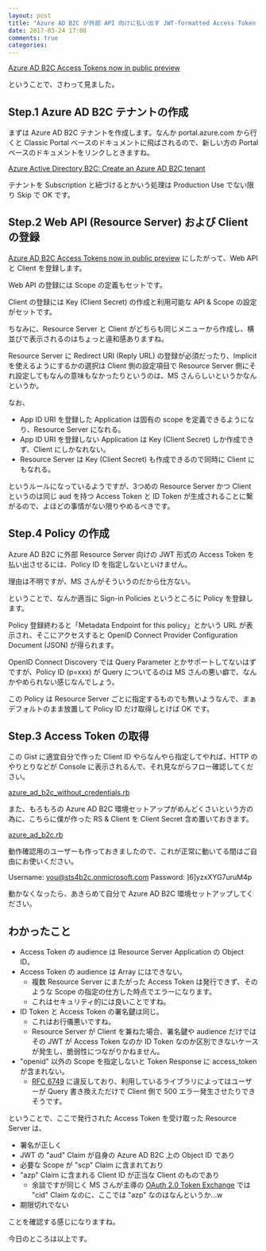 ```yaml
---
layout: post
title: "Azure AD B2C が外部 API 向けに払い出す JWT-formatted Access Token について"
date: 2017-03-24 17:08
comments: true
categories:
---
```


[Azure AD B2C Access Tokens now in public preview](https://azure.microsoft.com/ja-jp/blog/azure-ad-b2c-access-tokens-now-in-public-preview/)

ということで、さわって見ました。

## Step.1 Azure AD B2C テナントの作成

まずは Azure AD B2C テナントを作成します。なんか portal.azure.com から行くと Classic Portal ベースのドキュメントに飛ばされるので、新しい方の Portal ベースのドキュメントをリンクしときますね。

[Azure Active Directory B2C: Create an Azure AD B2C tenant](https://docs.microsoft.com/en-us/azure/active-directory-b2c/active-directory-b2c-get-started)

テナントを Subscription と紐づけるとかいう処理は Production Use でない限り Skip で OK です。

## Step.2 Web API (Resource Server) および Client の登録

[Azure AD B2C Access Tokens now in public preview](https://azure.microsoft.com/ja-jp/blog/azure-ad-b2c-access-tokens-now-in-public-preview/) にしたがって、Web API と Client を登録します。

Web API の登録には Scope の定義もセットです。

Client の登録には Key (Client Secret) の作成と利用可能な API & Scope の設定がセットです。

ちなみに、Resource Server と Client がどちらも同じメニューから作成し、横並びで表示されるのはちょっと違和感ありますね。

Resource Server に Redirect URI (Reply URL) の登録が必須だったり、Implicit を使えるようにするかの選択は Client 側の設定項目で Resource Server 側にそれ設定してもなんの意味もなかったりというのは、MS さんらしいというかなんというか。

なお、

* App ID URI を登録した Application は固有の scope を定義できるようになり、Resource Server になれる。
* App ID URI を登録しない Application は Key (Client Secret) しか作成できず、Client にしかなれない。
* Resource Server は Key (Client Secret) も作成できるので同時に Client にもなれる。

というルールになっているようですが、3つめの Resource Server かつ Client というのは同じ aud を持つ Access Token と ID Token が生成されることに繋がるので、よほどの事情がない限りやめるべきです。

<!-- more -->

## Step.4 Policy の作成

Azure AD B2C に外部 Resource Server 向けの JWT 形式の Access Token を払い出させるには、Policy ID を指定しないといけません。

理由は不明ですが、MS さんがそういうのだから仕方ない。

ということで、なんか適当に Sign-in Policies というところに Policy を登録します。

Policy 登録終わると「Metadata Endpoint for this policy」とかいう URL が表示され、そこにアクセスすると OpenID Connect Provider Configuration Document (JSON) が得られます。

OpenID Connect Discovery では Query Parameter とかサポートしてないはずですが、Policy ID (p=xxx) が Query についてるのは MS さんの悪い癖で、なんかやめられない感じなんでしょう。

この Policy は Resource Server ごとに指定するものでも無いようなんで、まぁデフォルトのまま放置して Policy ID だけ取得しとけば OK です。

## Step.3 Access Token の取得

この Gist に適宜自分で作った Client ID やらなんやら指定してやれば、HTTP のやりとりなどが Console に表示されるんで、それ見ながらフロー確認してください。

[azure_ad_b2c_without_credentials.rb](https://gist.github.com/nov/0673c8ad02e23a875f05b2be43dd040a)

また、もろもろの Azure AD B2C 環境セットアップがめんどくさいという方の為に、こちらに僕が作った RS & Client を Client Secret 含め置いておきます。

[azure_ad_b2c.rb](https://gist.github.com/nov/9e9b537b897fa2585e085ab1b83b2e3d)

動作確認用のユーザーも作っておきましたので、これが正常に動いてる間はご自由にお使いください。

Username: you@sts4b2c.onmicrosoft.com
Password: ]6]yzxXYG7uruM4p

動かなくなったら、あきらめて自分で Azure AD B2C 環境セットアップしてください。

## わかったこと

* Access Token の audience は Resource Server Application の Object ID。
* Access Token の audience は Array にはできない。
  * 複数 Resource Server にまたがった Access Token は発行できず、そのような Scope の指定の仕方した時点でエラーになります。
  * これはセキュリティ的には良いことですね。
* ID Token と Access Token の署名鍵は同じ。
  * これはお行儀悪いですね。
  * Resource Server が Client を兼ねた場合、署名鍵や audience だけではその JWT が Access Token なのか ID Token なのか区別できないケースが発生し、脆弱性につながりかねません。
* "openid" 以外の Scope を指定しないと Token Response に access_token が含まれない。
  * [RFC 6749](https://tools.ietf.org/html/rfc6749#section-4.2.2) に違反しており、利用しているライブラリによってはユーザーが Query 書き換えただけで Client 側で 500 エラー発生させたりできそうです。

ということで、ここで発行された Access Token を受け取った Resource Server は、

* 署名が正しく
* JWT の "aud" Claim が自身の Azure AD B2C 上の Object ID であり
* 必要な Scope が "scp" Claim に含まれており
* "azp" Claim に含まれる Client ID が正当な Client のものであり
  * 余談ですが同じく MS さんが主導の [OAuth 2.0 Token Exchange](https://tools.ietf.org/html/draft-ietf-oauth-token-exchange-07#section-4.3) では "cid" Claim なのに、ここでは "azp" なのはなんというか...w
* 期限切れでない

ことを確認する感じになりますね。

今日のところは以上です。